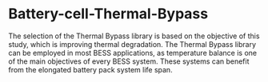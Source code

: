 # Battery-cell-Thermal-Bypass
The selection of the Thermal Bypass library is based on the objective of this study, which is improving thermal degradation. The Thermal Bypass library can be employed in most BESS applications, as temperature balance is one of the main objectives of every BESS system. These systems can benefit from the elongated battery pack system life span. 
